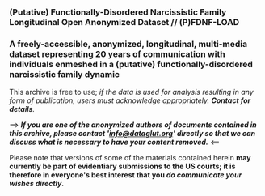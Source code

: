 ### (Putative) Functionally-Disordered Narcissistic Family Longitudinal Open Anonymized Dataset // (P)FDNF-LOAD
### A freely-accessible, anonymized, longitudinal, multi-media dataset representing 20 years of communication with individuals enmeshed in a (putative) functionally-disordered narcissistic family dynamic

This archive is free to use; _if the data is used for analysis resulting in any form of publication, users must acknowledge appropriately. **Contact for details**._

==> _**If you are one of the anonymized authors of documents contained in this archive, please contact 'info@dataglut.org' directly so that we can discuss what is necessary to have your content removed.**_ <==

Please note that versions of some of the materials contained herein **may currently be part of evidentiary submissions to the US courts; it is therefore in everyone's best interest that you _do communicate your wishes directly_**.
